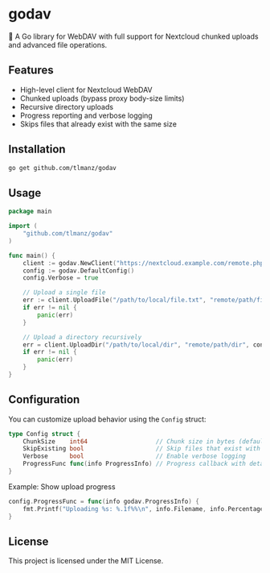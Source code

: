 
# godav

🚀 A Go library for WebDAV with full support for Nextcloud chunked uploads and advanced file operations.

## Features

- High-level client for Nextcloud WebDAV
- Chunked uploads (bypass proxy body-size limits)
- Recursive directory uploads
- Progress reporting and verbose logging
- Skips files that already exist with the same size

## Installation

```sh
go get github.com/tlmanz/godav
```

## Usage

```go
package main

import (
	"github.com/tlmanz/godav"
)

func main() {
	client := godav.NewClient("https://nextcloud.example.com/remote.php/dav/", "username", "password")
	config := godav.DefaultConfig()
	config.Verbose = true

	// Upload a single file
	err := client.UploadFile("/path/to/local/file.txt", "remote/path/file.txt", config)
	if err != nil {
		panic(err)
	}

	// Upload a directory recursively
	err = client.UploadDir("/path/to/local/dir", "remote/path/dir", config)
	if err != nil {
		panic(err)
	}
}
```

## Configuration

You can customize upload behavior using the `Config` struct:

```go
type Config struct {
	ChunkSize    int64                   // Chunk size in bytes (default 10MB)
	SkipExisting bool                    // Skip files that exist with same size
	Verbose      bool                    // Enable verbose logging
	ProgressFunc func(info ProgressInfo) // Progress callback with detailed info
}
```

Example: Show upload progress

```go
config.ProgressFunc = func(info godav.ProgressInfo) {
	fmt.Printf("Uploading %s: %.1f%%\n", info.Filename, info.Percentage)
}
```

## License

This project is licensed under the MIT License.
